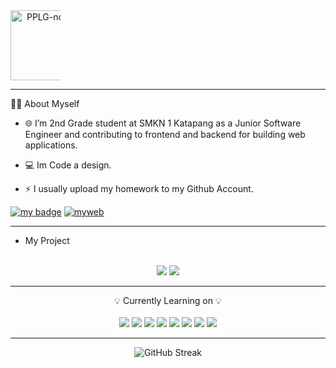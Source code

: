 <div class="organization" align="center" style="max-width: 5rem">
<img src="https://i.ibb.co/j5sm3CW/PPLG-nobg.png" alt="PPLG-nobg" style="width: 7rem" />
</div>

---

👨‍💻 About Myself
- 🌐 I’m 2nd Grade student at SMKN 1 Katapang as a Junior Software Engineer and contributing to frontend and backend for building web applications.

- 💻 Im Code a design.

- ⚡ I usually upload my homework to my Github Account.

[![my badge](https://badgen.net/badge/FrontEnd/Participation/blue?icon=github)](https://gamelab.id/certificate/GL8408285636)
[![myweb](https://badgen.net/badge/My/Website/red?icon=git)](https://d4xwrld.github.io)


---

- My Project <br><br>
<div class="Project" align="center">
<img src="https://github-readme-stats.vercel.app/api/pin/?username=d4xwrld&repo=jujun&theme=discord_old_blurple" />
<img src="https://github-readme-stats.vercel.app/api/pin/?username=d4xwrld&repo=onepplg&theme=discord_old_blurple" />
</div>

---

<div class="lang" align="center">
💡 Currently Learning on 💡 <br> <br>

  
<img src="https://img.shields.io/badge/HTML-239120?style=for-the-badge&logo=html5&logoColor=white" />
<img src="https://img.shields.io/badge/CSS-239120?&style=for-the-badge&logo=css3&logoColor=white" />
<img src="https://img.shields.io/badge/JavaScript-323330?style=for-the-badge&logo=javascript&logoColor=F7DF1E" />
<img src="https://img.shields.io/badge/C%2B%2B-00599C?style=for-the-badge&logo=c%2B%2B&logoColor=white" />
<img src="https://img.shields.io/badge/Java-ED8B00?style=for-the-badge&logo=openjdk&logoColor=white" />
<img src="https://img.shields.io/badge/PHP-777BB4?style=for-the-badge&logo=php&logoColor=white" />
<img src="https://img.shields.io/badge/Figma-F24E1E?style=for-the-badge&logo=figma&logoColor=white" />
<img src="https://img.shields.io/badge/MySQL-005C84?style=for-the-badge&logo=mysql&logoColor=white" />

</div>

---

<div class="streaks" align="center">
<img src="https://github-readme-streak-stats.herokuapp.com?user=d4xwrld&theme=modern-lilac2" alt="GitHub Streak"/>
</div>

